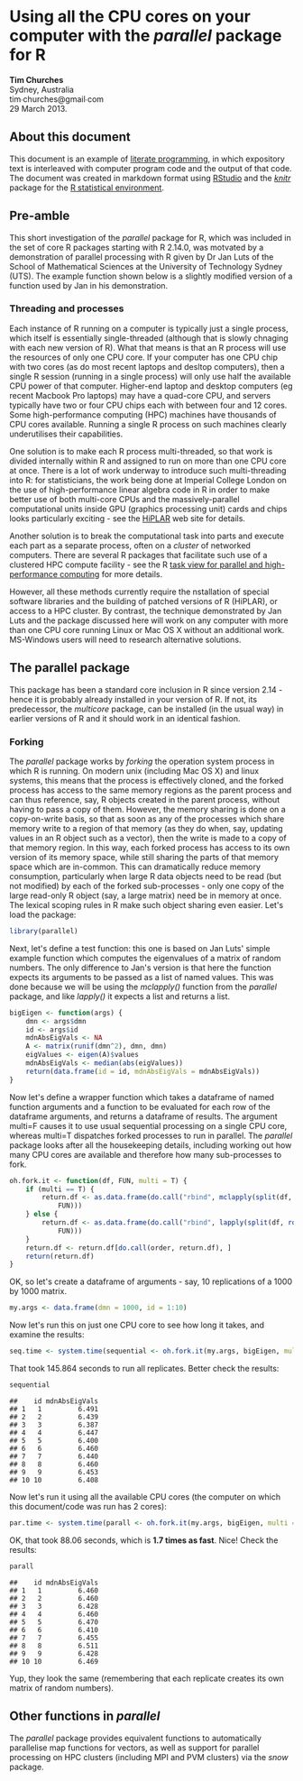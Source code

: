 Using all the CPU cores on your computer with the _parallel_ package for R
==========================================================================
**Tim Churches**  
Sydney, Australia  
tim∙churches@gmail∙com  
29 March 2013.

About this document
-------------------
This document is an example of [literate programming](http://en.wikipedia.org/wiki/Literate_programming), in which expository text is interleaved with computer program code and the output of that code. The document was created in markdown format using [RStudio](http://www.rstudio.com) and the [_knitr_](http://yihui.name/knitr/) package for the [R statistical environment](http://www.r-project.org).

Pre-amble
---------
This short investigation of the _parallel_ package for R, which was included in the set of core R packages starting with R 2.14.0, was motvated by a demonstration of parallel processing with R given by Dr Jan Luts of the School of Mathematical Sciences at the University of Technology Sydney (UTS). The example function shown below is a slightly modified version of a function used by Jan in his demonstration.

### Threading and processes
Each instance of R running on a computer is typically just a single process, which itself is essentially single-threaded (although that is slowly chnaging with each new version of R). What that means is that an R process will use the resources of only one CPU core. If your computer has one CPU chip with two cores (as do most recent laptops and desltop computers), then a single R session (running in a single process) will only use half the available CPU power of that computer. Higher-end laptop and desktop computers (eg recent Macbook Pro laptops) may have a quad-core CPU, and servers typically have two or four CPU chips each with between four and 12 cores. Some high-performance computing (HPC) machines have thousands of CPU cores available. Running a single R process on such machines clearly underutilises their capabilities. 

One solution is to make each R process multi-threaded, so that work is divided internally within R and assigned to run on more than one CPU core at once. There is a lot of work underway to introduce such multi-threading into R: for statisticians, the work being done at Imperial College London on the use of high-performance linear algebra code in R in order to make better use of both multi-core CPUs and the massively-parallel computational units inside GPU (graphics processing unit) cards and chips looks particularly exciting - see the [HiPLAR](http://www.hiplar.org) web site for details.

Another solution is to break the computational task into parts and execute each part as a separate process, often on a _cluster_ of networked computers. There are several R packages that facilitate such use of a clustered HPC compute facility - see the R [task view for parallel and high-performance computing](http://cran.r-project.org/web/views/HighPerformanceComputing.html) for more details.

However, all these methods currently require the nstallation of special software libraries and the building of patched versions of R (HiPLAR), or access to a HPC cluster. By contrast, the technique demonstrated by Jan Luts and the package discussed here will work on any computer with more than one CPU core running Linux or Mac OS X without an additional work. MS-Windows users will need to research alternative solutions.

The parallel package
--------------------
This package has been a standard core inclusion in R since version 2.14 - hence it is probably already installed in your version of R. If not, its predecessor, the _multicore_ package, can be installed (in the usual way) in earlier versions of R and it should work in an identical fashion.

### Forking
The _parallel_ package works by _forking_ the operation system process in which R is running. On modern unix (including Mac OS X) and linux systems, this means that the process is effectively cloned, and the forked process has access to the same memory regions as the parent process and can thus reference, say, R objects created in the parent process, without having to pass a copy of them. However, the memory sharing is done on a copy-on-write basis, so that as soon as any of the processes which share memory write to a region of that memory (as they do when, say, updating values in an R object such as a vector), then the write is made to a copy of that memory region. In this way, each forked process has access to its own version of its memory space, while still sharing the parts of that memory space which are in-common. This can dramatically reduce memory consumption, particularly when large R data objects need to be read (but not modified) by each of the forked sub-processes - only one copy of the large read-only R object (say, a large matrix) need be in memory at once. The lexical scoping rules in R make such object sharing even easier. Let's load the package:

```r
library(parallel)
```

Next, let's define a test function: this one is based on Jan Luts' simple example function which computes the eigenvalues of a matrix of random numbers. The only difference to Jan's version is that here the function expects its arguments to be passed as a list of named values. This was done because we will be using the _mclapply()_ function from the _parallel_ package, and like _lapply()_ it expects a list and returns a list.


```r
bigEigen <- function(args) {
    dmn <- args$dmn
    id <- args$id
    mdnAbsEigVals <- NA
    A <- matrix(runif(dmn^2), dmn, dmn)
    eigValues <- eigen(A)$values
    mdnAbsEigVals <- median(abs(eigValues))
    return(data.frame(id = id, mdnAbsEigVals = mdnAbsEigVals))
}
```


Now let's define a wrapper function which takes a dataframe of named function arguments and a function to be evaluated for each row of the dataframe arguments, and returns a dataframe of results. The argument multi=F causes it to use usual sequential processing on a single CPU core, whereas multi=T dispatches forked processes to run in parallel. The _parallel_ package looks after all the housekeeping details, including working out how many CPU cores are available and therefore how many sub-processes to fork.


```r
oh.fork.it <- function(df, FUN, multi = T) {
    if (multi == T) {
        return.df <- as.data.frame(do.call("rbind", mclapply(split(df, rownames(df)), 
            FUN)))
    } else {
        return.df <- as.data.frame(do.call("rbind", lapply(split(df, rownames(df)), 
            FUN)))
    }
    return.df <- return.df[do.call(order, return.df), ]
    return(return.df)
}
```

OK, so let's create a dataframe of arguments - say, 10 replications of a 1000 by 1000 matrix.

```r
my.args <- data.frame(dmn = 1000, id = 1:10)
```


Now let's run this on just one CPU core to see how long it takes, and examine the results:

```r
seq.time <- system.time(sequential <- oh.fork.it(my.args, bigEigen, multi = F))
```

That took 145.864 seconds to run all replicates. Better check the results:

```r
sequential
```

```
##    id mdnAbsEigVals
## 1   1         6.491
## 2   2         6.439
## 3   3         6.387
## 4   4         6.447
## 5   5         6.400
## 6   6         6.460
## 7   7         6.440
## 8   8         6.460
## 9   9         6.453
## 10 10         6.408
```

Now let's run it using all the available CPU cores (the computer on which this document/code was run has 2 cores):

```r
par.time <- system.time(parall <- oh.fork.it(my.args, bigEigen, multi = T))
```

OK, that took 88.06 seconds, which is **1.7 times as fast**. Nice! Check the results:

```r
parall
```

```
##    id mdnAbsEigVals
## 1   1         6.460
## 2   2         6.460
## 3   3         6.428
## 4   4         6.460
## 5   5         6.470
## 6   6         6.410
## 7   7         6.455
## 8   8         6.511
## 9   9         6.428
## 10 10         6.469
```

Yup, they look the same (remembering that each replicate creates its own matrix of random numbers).

Other functions in _parallel_
-----------------------------
The _parallel_ package provides equivalent functions to automatically parallelise map functions for vectors, as well as support for parallel processing on HPC clusters (including MPI and PVM clusters) via the _snow_ package.
